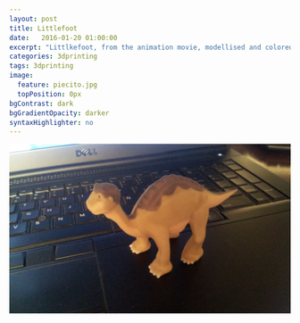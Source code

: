 ```yaml
---
layout: post
title: Littlefoot
date:   2016-01-20 01:00:00
excerpt: "Littlkefoot, from the animation movie, modellised and colored with Z-brush and printed in multicolor"
categories: 3dprinting
tags: 3dprinting
image:
  feature: piecito.jpg
  topPosition: 0px
bgContrast: dark
bgGradientOpacity: darker
syntaxHighlighter: no
---
```



![alt text](/assets/images/hero/piecito.jpg "littlefoot")


